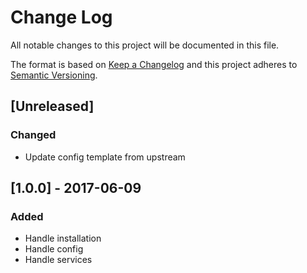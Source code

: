 # Change Log
All notable changes to this project will be documented in this file.

The format is based on [Keep a Changelog](http://keepachangelog.com/)
and this project adheres to [Semantic Versioning](http://semver.org/).

## [Unreleased]
### Changed
- Update config template from upstream

## [1.0.0] - 2017-06-09
### Added
- Handle installation
- Handle config
- Handle services

